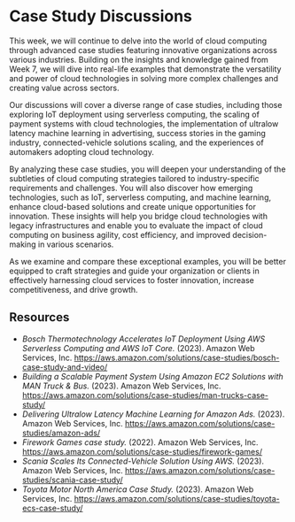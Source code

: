 # Case Study Discussions

This week, we will continue to delve into the world of cloud computing through advanced case studies featuring innovative organizations across various industries. Building on the insights and knowledge gained from Week 7, we will dive into real-life examples that demonstrate the versatility and power of cloud technologies in solving more complex challenges and creating value across sectors.

Our discussions will cover a diverse range of case studies, including those exploring IoT deployment using serverless computing, the scaling of payment systems with cloud technologies, the implementation of ultralow latency machine learning in advertising, success stories in the gaming industry, connected-vehicle solutions scaling, and the experiences of automakers adopting cloud technology.

By analyzing these case studies, you will deepen your understanding of the subtleties of cloud computing strategies tailored to industry-specific requirements and challenges. You will also discover how emerging technologies, such as IoT, serverless computing, and machine learning, enhance cloud-based solutions and create unique opportunities for innovation. These insights will help you bridge cloud technologies with legacy infrastructures and enable you to evaluate the impact of cloud computing on business agility, cost efficiency, and improved decision-making in various scenarios.

As we examine and compare these exceptional examples, you will be better equipped to craft strategies and guide your organization or clients in effectively harnessing cloud services to foster innovation, increase competitiveness, and drive growth.

## Resources

* _Bosch Thermotechnology Accelerates IoT Deployment Using AWS Serverless Computing and AWS IoT Core._ (2023). Amazon Web Services, Inc. https://aws.amazon.com/solutions/case-studies/bosch-case-study-and-video/
* _Building a Scalable Payment System Using Amazon EC2 Solutions with MAN Truck & Bus._ (2023). Amazon Web Services, Inc. https://aws.amazon.com/solutions/case-studies/man-trucks-case-study/
* _Delivering Ultralow Latency Machine Learning for Amazon Ads._ (2023). Amazon Web Services, Inc. https://aws.amazon.com/solutions/case-studies/amazon-ads/
* _Firework Games case study._ (2022). Amazon Web Services, Inc. https://aws.amazon.com/solutions/case-studies/firework-games/
* _Scania Scales Its Connected-Vehicle Solution Using AWS._ (2023). Amazon Web Services, Inc. https://aws.amazon.com/solutions/case-studies/scania-case-study/
* _Toyota Motor North America Case Study._ (2023). Amazon Web Services, Inc. https://aws.amazon.com/solutions/case-studies/toyota-ecs-case-study/
